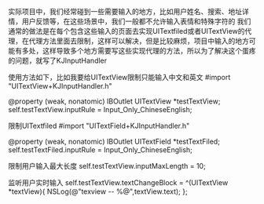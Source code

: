 
实际项目中，我们经常碰到一些需要输入的地方，比如用户姓名、搜索、地址详情，用户反馈等，在这些场景中，我们一般都不允许输入表情和特殊字符的
我们通常的做法是在每个包含这些输入的页面去实现UITextfiled或者UITextView的代理，在代理方法里面去限制，这样可以解决，但是比较麻烦，项目中输入的地方可能有多处，这样导致多个地方需要写这些实现代理的方法，所以为了解决这个蛋疼的问题，就写了KJInputHandler

使用方法如下，比如我要给UITextView限制只能输入中文和英文
#import "UITextView+KJInputHandler.h"

@property (weak, nonatomic) IBOutlet UITextView *testTextView;
self.testTextView.inputRule = Input_Only_ChineseEnglish;

限制UITextfiled
#import "UITextField+KJInputHandler.h"

@property (weak, nonatomic) IBOutlet UITextField *testTextFiled;
self.testTextFiled.inputRule = Input_Only_ChineseEnglish;

限制用户输入最大长度
self.testTextView.inputMaxLength = 10;

监听用户实时输入
self.testTextView.textChangeBlock = ^(UITextView *textView){
        NSLog(@"texview -- %@",textView.text);
};
    

